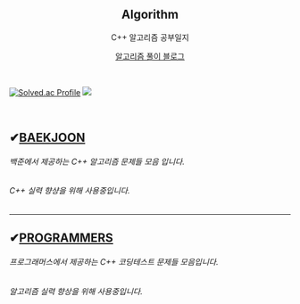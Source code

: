 <div align="center">

Algorithm
---
C++ 알고리즘 공부일지

[알고리즘 풀이 블로그](https://velog.io/@ehdbs28/series/%EC%95%8C%EA%B3%A0%EB%A6%AC%EC%A6%98-%ED%92%80%EC%9D%B4)

<dic align="left">

<br>
  
[![Solved.ac Profile](http://mazassumnida.wtf/api/v2/generate_badge?boj=ehdbs41325)](https://solved.ac/ehdbs41325/)
<img src="http://mazandi.herokuapp.com/api?handle=ehdbs41325&theme=warm"/>

<br>

</div>

## ✔[BAEKJOON](https://github.com/ehdbs28/Algorithm/blob/main/BAEKJOON/Readme.md) 

</div>

###### 백준에서 제공하는 C++ 알고리즘 문제들 모음 입니다.

</div>

###### C++ 실력 향샹을 위해 사용중입니다.

---

## ✔[PROGRAMMERS](https://github.com/ehdbs28/Algorithm/blob/main/PROGRAMMERS/Readme.md)

###### 프로그래머스에서 제공하는 C++ 코딩테스트 문제들 모음입니다.

###### 알고리즘 실력 향상을 위해 사용중입니다.
